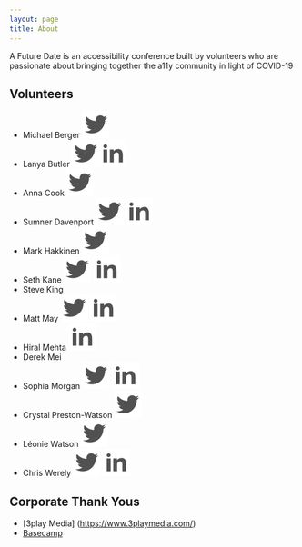 ```yaml
---
layout: page
title: About
---
```


A Future Date is an accessibility conference built by volunteers who are passionate about bringing together the a11y community in light of COVID-19

## Volunteers
* Michael Berger [![Michael Berger on Twitter](/public/twitter.svg)](https://twitter.com/bergatron)
* Lanya Butler [![Lanya Butler on Twitter](/public/twitter.svg)](https://twitter.com/chiefkikio)[![Lanya Butler on LinkedIn](/public/linked-in.svg)](https://www.linkedin.com/in/lanya-butler-19b76259/)
* Anna Cook [![Anna Cook on Twitter](/public/twitter.svg)](https://twitter.com/annaecook)
* Sumner Davenport [![Sumner Davenport on Twitter](/public/twitter.svg)](https://twitter.com/SumnerDavenport) [![Sumner Davenport on LinkedIn](/public/linked-in.svg)](https://www.linkedin.com/in/sumnerdavenport/)
* Mark Hakkinen [![Mark Hakkinen on Twitter](/public/twitter.svg)](https://twitter.com/mhakkinen)
* Seth Kane [![Seth Kane on Twitter](/public/twitter.svg)](https://twitter.com/onesixtieth) [![Seth Kane on LinkedIn](/public/linked-in.svg)](https://www.linkedin.com/in/sethmkane/)
* Steve King
* Matt May [![Matt May on Twitter](/public/twitter.svg)](https://twitter.com/mattmay) [![Matt May on LinkedIn](/public/linked-in.svg)](https://www.linkedin.com/in/maymatt/)
* Hiral Mehta  [![Hiral Mehta on LinkedIn](/public/linked-in.svg)](https://www.linkedin.com/in/hiralmehtatoronto/)
* Derek Mei
* Sophia Morgan [![Sophia Morgan on Twitter](/public/twitter.svg)](https://twitter.com/sophiaminmorgan) [![Sophia Morgan on LinkedIn](/public/linked-in.svg)](https://www.linkedin.com/in/sophiaminmorgan/)
* Crystal Preston-Watson [![Crystal Preston-Watson on Twitter](/public/twitter.svg)](https://twitter.com/ScopicEngineer)
* Léonie Watson [![Léonie Watson on Twitter](/public/twitter.svg)](https://twitter.com/LeonieWatson)
* Chris Werely [![Chris Werely on Twitter](/public/twitter.svg)](https://twitter.com/ChrisWerely) [![Chris Werely on LinkedIn](/public/linked-in.svg)](https://www.linkedin.com/in/cwerely/)


## Corporate Thank Yous
* [3play Media] (https://www.3playmedia.com/)
* [Basecamp](https://basecamp.com/)
